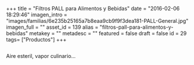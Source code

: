 +++
title = "Filtros PALL para Alimentos y Bebidas"
date = "2016-02-06 18:29:46"
imagen_intro = "images/familias/6e235b25165a7b8eaa9cb9f9f3dea181-PALL-General.jpg"
imagen_full = ""
asset_id = 139
alias = "filtros-pall-para-alimentos-y-bebidas"
metakey = ""
metadesc = ""
featured = false
draft = false
id = 29
tags= ["Productos"]
+++
<p><img src="images/noticias/FiltroPALL.jpg" alt="" /></p>
<p>Aire esteril, vapor culinario...</p>
<!--more-->